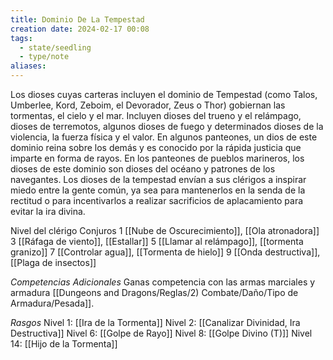 ```yaml
---
title: Dominio De La Tempestad
creation date: 2024-02-17 00:08
tags:
  - state/seedling
  - type/note
aliases:
---
```

Los dioses cuyas carteras incluyen el dominio de Tempestad (como Talos, Umberlee, Kord, Zeboim, el Devorador, Zeus o Thor) gobiernan las tormentas, el cielo y el mar. Incluyen dioses del trueno y el relámpago, dioses de terremotos, algunos dioses de fuego y determinados dioses de la violencia, la fuerza física y el valor. En algunos panteones, un dios de este dominio reina sobre los demás y es conocido por la rápida justicia que imparte en forma de rayos.
En los panteones de pueblos marineros, los dioses de este dominio son dioses del océano y patrones de los navegantes. Los dioses de la tempestad envían a sus clérigos a inspirar miedo entre la gente común, ya sea para mantenerlos en la senda de la rectitud o para incentivarlos a realizar sacrificios de aplacamiento para evitar la ira divina.


Nivel del clérigo          Conjuros
       1                         [[Nube de Oscurecimiento]], [[Ola atronadora]]
       3                        [[Ráfaga de viento]], [[Estallar]]
       5                        [[Llamar al relámpago]], [[tormenta granizo]]
       7                        [[Controlar agua]], [[Tormenta de hielo]]
       9                        [[Onda destructiva]], [[Plaga de insectos]]

*Competencias Adicionales*
Ganas competencia con las armas marciales y armadura [[Dungeons and Dragons/Reglas/2) Combate/Daño/Tipo de Armadura/Pesada]].



*Rasgos*
Nivel 1: [[Ira de la Tormenta]]
Nivel 2: [[Canalizar Divinidad, Ira Destructiva]]
Nivel 6: [[Golpe de Rayo]]
Nivel 8: [[Golpe Divino (T)]]
Nivel 14: [[Hijo de la Tormenta]]